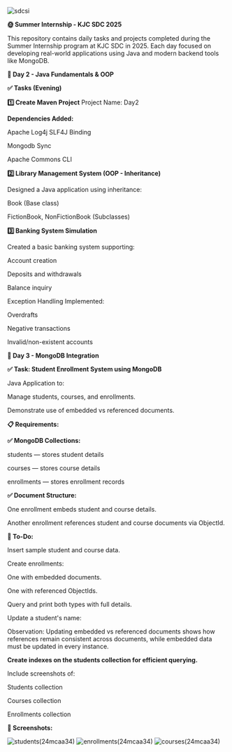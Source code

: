 ![sdcsi](https://github.com/user-attachments/assets/b0f238c1-4187-4e67-ba2d-9a52a8884c1f)

**🌞 Summer Internship - KJC SDC 2025**


This repository contains daily tasks and projects completed during the Summer Internship program at KJC SDC in 2025. Each day focused on developing real-world applications using Java and modern backend tools like MongoDB.



**📅 Day 2 - Java Fundamentals & OOP**


**✅ Tasks (Evening)**

**1️⃣ Create Maven Project**
Project Name: Day2<regno>

**Dependencies Added:**

Apache Log4j SLF4J Binding

Mongodb Sync

Apache Commons CLI


**2️⃣ Library Management System (OOP - Inheritance)**

Designed a Java application using inheritance:

Book (Base class)

FictionBook, NonFictionBook (Subclasses)

**3️⃣ Banking System Simulation**

Created a basic banking system supporting:

Account creation

Deposits and withdrawals

Balance inquiry

Exception Handling Implemented:

Overdrafts

Negative transactions

Invalid/non-existent accounts



**📅 Day 3 - MongoDB Integration**


**✅ Task: Student Enrollment System using MongoDB**

Java Application to:

Manage students, courses, and enrollments.

Demonstrate use of embedded vs referenced documents.

**📋 Requirements:**

**✅ MongoDB Collections:**

students — stores student details

courses — stores course details

enrollments — stores enrollment records



**✅ Document Structure:**

One enrollment embeds student and course details.

Another enrollment references student and course documents via ObjectId.


**🚀 To-Do:**

Insert sample student and course data.

Create enrollments:

One with embedded documents.

One with referenced ObjectIds.

Query and print both types with full details.

Update a student's name:

Observation: Updating embedded vs referenced documents shows how references remain consistent across documents, while embedded data must be updated in every instance.



**Create indexes on the students collection for efficient querying.**

Include screenshots of:

Students collection

Courses collection

Enrollments collection

**📸 Screenshots:**

![students(24mcaa34)](https://github.com/user-attachments/assets/6b179bef-ed3b-4794-9402-719b2264ba2a)
![enrollments(24mcaa34)](https://github.com/user-attachments/assets/31e21267-b523-421f-9c6e-a91d158ceb42)
![courses(24mcaa34)](https://github.com/user-attachments/assets/8568160a-873e-4893-b2e9-0b1a58e9f304)


